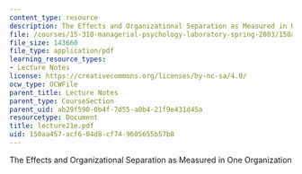 ```yaml
---
content_type: resource
description: The Effects and Organizational Separation as Measured in One Organization
file: /courses/15-310-managerial-psychology-laboratory-spring-2003/150aa457acf604d8cf749605655b57b8_lecture21e.pdf
file_size: 143660
file_type: application/pdf
learning_resource_types:
- Lecture Notes
license: https://creativecommons.org/licenses/by-nc-sa/4.0/
ocw_type: OCWFile
parent_title: Lecture Notes
parent_type: CourseSection
parent_uid: ab29f590-0b4f-7d55-a0b4-21f9e431d45a
resourcetype: Document
title: lecture21e.pdf
uid: 150aa457-acf6-04d8-cf74-9605655b57b8
---
```

The Effects and Organizational Separation as Measured in One Organization